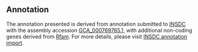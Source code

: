 

Annotation
----------

The annotation presented is derived from annotation submitted to
[INSDC](http://www.insdc.org) with the assembly accession
[GCA\_000769765.1](http://www.ebi.ac.uk/ena/data/view/GCA_000769765.1),
with additional non-coding genes derived from
[Rfam](http://rfam.xfam.org/). For more details, please visit [INSDC
annotation
import](http://ensemblgenomes.org/info/data/insdc_annotation).
